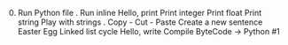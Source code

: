 0. Run Python file
. Run inline
 Hello, print
 Print integer
 Print float
Print string
Play with strings
. Copy - Cut - Paste
Create a new sentence
Easter Egg
Linked list cycle
Hello, write
Compile
ByteCode -> Python #1
